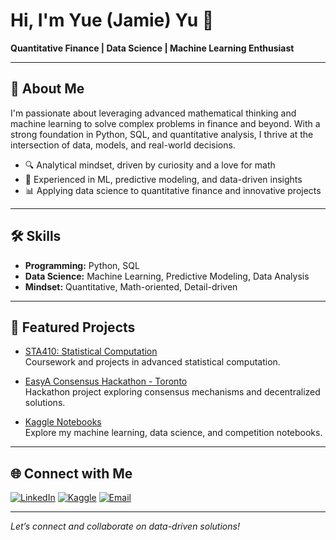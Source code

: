 # Hi, I'm Yue (Jamie) Yu 👋

**Quantitative Finance | Data Science | Machine Learning Enthusiast**

---

## 🚀 About Me

I'm passionate about leveraging advanced mathematical thinking and machine learning to solve complex problems in finance and beyond. With a strong foundation in Python, SQL, and quantitative analysis, I thrive at the intersection of data, models, and real-world decisions.

- 🔍 Analytical mindset, driven by curiosity and a love for math
- 🤖 Experienced in ML, predictive modeling, and data-driven insights
- 📊 Applying data science to quantitative finance and innovative projects

---

## 🛠️ Skills

- **Programming:** Python, SQL
- **Data Science:** Machine Learning, Predictive Modeling, Data Analysis
- **Mindset:** Quantitative, Math-oriented, Detail-driven

---

## 🌟 Featured Projects

- [STA410: Statistical Computation](https://github.com/Jamie1377/STA410)  
  Coursework and projects in advanced statistical computation.

- [EasyA Consensus Hackathon - Toronto](https://github.com/Jamie1377/EasyA-Consensus-Hackathon---Toronto)  
  Hackathon project exploring consensus mechanisms and decentralized solutions.

- [Kaggle Notebooks](https://www.kaggle.com/jamieyu1/code)  
  Explore my machine learning, data science, and competition notebooks.

---

## 🌐 Connect with Me

[![LinkedIn](https://img.shields.io/badge/LinkedIn-blue?logo=linkedin&logoColor=white)](https://www.linkedin.com/in/yueyu10)
[![Kaggle](https://img.shields.io/badge/Kaggle-20BEFF?logo=kaggle&logoColor=white)](https://www.kaggle.com/jamieyu1/code)
[![Email](https://img.shields.io/badge/Email-D14836?logo=gmail&logoColor=white)](mailto:yueyuyu.yu@mail.utoronto.ca)

---

*Let’s connect and collaborate on data-driven solutions!*
